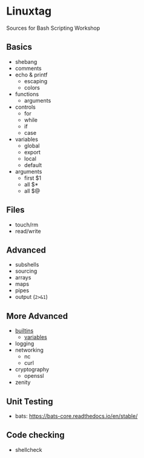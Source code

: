 # Linuxtag
Sources for Bash Scripting Workshop

## Basics
* shebang
* comments
* echo & printf
    * escaping
    * colors
* functions
    * arguments
* controls
    * for
    * while
    * if
    * case
* variables
    * global
    * export
    * local
    * default
* arguments
    * first $1
    * all $*
    * all $@

## Files
* touch/rm
* read/write

## Advanced
* subshells
* sourcing
* arrays
* maps
* pipes
* output (`2>&1`)

## More Advanced
* [builtins](https://www.gnu.org/software/bash/manual/html_node/Bash-Builtins.html)
    * [variables](https://www.gnu.org/software/bash/manual/html_node/Bash-Variables.html)
* logging
* networking
    * nc
    * curl
* cryptography
    * openssl
* zenity

## Unit Testing
* bats: https://bats-core.readthedocs.io/en/stable/

## Code checking
* shellcheck
